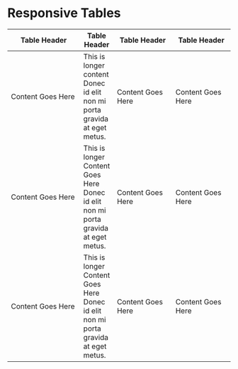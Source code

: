 # Responsive Tables

<table>
    <thead>
        <tr>
            <th width="200">Table Header</th>
            <th>Table Header</th>
            <th width="150">Table Header</th>
            <th width="150">Table Header</th>
        </tr>
    </thead>
    <tbody>
        <tr>
            <td>Content Goes Here</td>
            <td>This is longer content Donec id elit non mi porta gravida at eget metus.</td>
            <td>Content Goes Here</td>
            <td>Content Goes Here</td>
        </tr>
        <tr>
            <td>Content Goes Here</td>
            <td>This is longer Content Goes Here Donec id elit non mi porta gravida at eget metus.</td>
            <td>Content Goes Here</td>
            <td>Content Goes Here</td>
        </tr>
        <tr>
            <td>Content Goes Here</td>
            <td>This is longer Content Goes Here Donec id elit non mi porta gravida at eget metus.</td>
            <td>Content Goes Here</td>
            <td>Content Goes Here</td>
        </tr>
    </tbody>
</table>